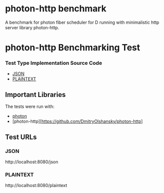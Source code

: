 # photon-http benchmark

A benchmark for photon fiber scheduler for D running with minimalistic http server library photon-http.

# photon-http Benchmarking Test

### Test Type Implementation Source Code

* [JSON](./source/app.d)
* [PLAINTEXT](./source/app.d)

## Important Libraries
The tests were run with:
* [photon](https://github.com/DmitryOlshansky/photon)
* [photon-http][https://github.com/DmitryOlshansky/photon-http]

## Test URLs

### JSON

http://localhost:8080/json

### PLAINTEXT

http://localhost:8080/plaintext

